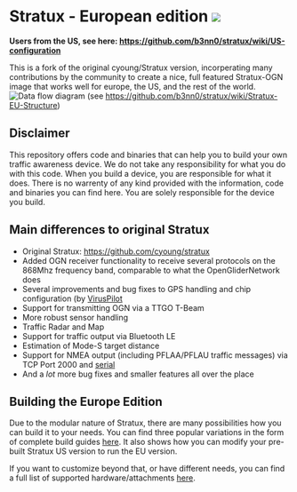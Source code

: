 # Stratux - European edition ![](https://dcbadge.limes.pink/api/server/https://discord.gg/D9NQ6xe4nF)
**Users from the US, see here: https://github.com/b3nn0/stratux/wiki/US-configuration**

This is a fork of the original cyoung/Stratux version, incorperating many contributions by the community to create a
nice, full featured Stratux-OGN image that works well for europe, the US, and the rest of the world.
![Data flow diagram](https://user-images.githubusercontent.com/60190549/94661904-f1201c80-0307-11eb-9d8d-3af2020583a8.png)
(see https://github.com/b3nn0/stratux/wiki/Stratux-EU-Structure)

## Disclaimer
This repository offers code and binaries that can help you to build your own traffic awareness device. We do not take any responsibility for what you do with this code. When you build a device, you are responsible for what it does. There is no warrenty of any kind provided with the information, code and binaries you can find here. You are solely responsible for the device you build.

## Main differences to original Stratux
* Original Stratux: https://github.com/cyoung/stratux
* Added OGN receiver functionality to receive several protocols on the 868Mhz frequency band, comparable to what the OpenGliderNetwork does
* Several improvements and bug fixes to GPS handling and chip configuration (by [VirusPilot](https://github.com/VirusPilot)
* Support for transmitting OGN via a TTGO T-Beam
* More robust sensor handling
* Traffic Radar and Map
* Support for traffic output via Bluetooth LE
* Estimation of Mode-S target distance
* Support for NMEA output (including PFLAA/PFLAU traffic messages) via TCP Port 2000 and [serial](https://github.com/b3nn0/stratux/wiki/Stratux-Serial-output-for-EFIS's-that-support-GDL90-or-Flarm-NMEA-over-serial)
* And a _lot_ more bug fixes and smaller features all over the place

## Building the Europe Edition
Due to the modular nature of Stratux, there are many possibilities how you can build it to your needs.
You can find three popular variations in the form of complete build guides [here](https://github.com/b3nn0/stratux/wiki/Building-Stratux-Europe-Edition).
It also shows how you can modify your pre-built Stratux US version to run the EU version.

If you want to customize beyond that, or have different needs, you can find a full list of supported hardware/attachments [here](https://github.com/b3nn0/stratux/wiki/Supported-Hardware).

